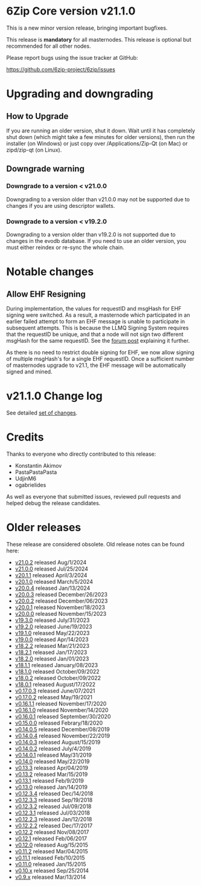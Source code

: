# 6Zip Core version v21.1.0

This is a new minor version release, bringing important bugfixes.

This release is **mandatory** for all masternodes.
This release is optional but recommended for all other nodes.

Please report bugs using the issue tracker at GitHub:

  <https://github.com/6zip-project/6zip/issues>


# Upgrading and downgrading

## How to Upgrade

If you are running an older version, shut it down. Wait until it has completely
shut down (which might take a few minutes for older versions), then run the
installer (on Windows) or just copy over /Applications/Zip-Qt (on Mac) or
zipd/zip-qt (on Linux).

## Downgrade warning

### Downgrade to a version < v21.0.0

Downgrading to a version older than v21.0.0 may not be supported due to changes
if you are using descriptor wallets.

### Downgrade to a version < v19.2.0

Downgrading to a version older than v19.2.0 is not supported due to changes
in the evodb database. If you need to use an older version, you must either
reindex or re-sync the whole chain.

# Notable changes

Allow EHF Resigning
-------------------

During implementation, the values for requestID and msgHash for EHF signing were switched. As a result, a masternode
which participated in an earlier failed attempt to form an EHF message is unable to participate in subsequent
attempts. This is because the LLMQ Signing System requires that the requestID be unique, and that a node will not
sign two different msgHash for the same requestID. See the [forum post](https://6zip.online/forum/index.php?threads/ehf-activation-issues.55146/)
explaining it further.

As there is no need to restrict double signing for EHF, we now allow signing of multiple msgHash's for a single EHF
requestID. Once a sufficient number of masternodes upgrade to v21.1, the EHF message will be automatically signed and
mined.

# v21.1.0 Change log

See detailed [set of changes][set-of-changes].

# Credits

Thanks to everyone who directly contributed to this release:

- Konstantin Akimov
- PastaPastaPasta
- UdjinM6
- ogabrielides

As well as everyone that submitted issues, reviewed pull requests and helped
debug the release candidates.

# Older releases

These release are considered obsolete. Old release notes can be found here:

- [v21.0.2](https://github.com/6zip-project/6zip/blob/master/doc/release-notes/6zip/release-notes-21.0.2.md) released Aug/1/2024
- [v21.0.0](https://github.com/6zip-project/6zip/blob/master/doc/release-notes/6zip/release-notes-21.0.0.md) released Jul/25/2024
- [v20.1.1](https://github.com/6zip-project/6zip/blob/master/doc/release-notes/6zip/release-notes-20.1.1.md) released April/3/2024
- [v20.1.0](https://github.com/6zip-project/6zip/blob/master/doc/release-notes/6zip/release-notes-20.1.0.md) released March/5/2024
- [v20.0.4](https://github.com/6zip-project/6zip/blob/master/doc/release-notes/6zip/release-notes-20.0.4.md) released Jan/13/2024
- [v20.0.3](https://github.com/6zip-project/6zip/blob/master/doc/release-notes/6zip/release-notes-20.0.3.md) released December/26/2023
- [v20.0.2](https://github.com/6zip-project/6zip/blob/master/doc/release-notes/6zip/release-notes-20.0.2.md) released December/06/2023
- [v20.0.1](https://github.com/6zip-project/6zip/blob/master/doc/release-notes/6zip/release-notes-20.0.1.md) released November/18/2023
- [v20.0.0](https://github.com/6zip-project/6zip/blob/master/doc/release-notes/6zip/release-notes-20.0.0.md) released November/15/2023
- [v19.3.0](https://github.com/6zip-project/6zip/blob/master/doc/release-notes/6zip/release-notes-19.3.0.md) released July/31/2023
- [v19.2.0](https://github.com/6zip-project/6zip/blob/master/doc/release-notes/6zip/release-notes-19.2.0.md) released June/19/2023
- [v19.1.0](https://github.com/6zip-project/6zip/blob/master/doc/release-notes/6zip/release-notes-19.1.0.md) released May/22/2023
- [v19.0.0](https://github.com/6zip-project/6zip/blob/master/doc/release-notes/6zip/release-notes-19.0.0.md) released Apr/14/2023
- [v18.2.2](https://github.com/6zip-project/6zip/blob/master/doc/release-notes/6zip/release-notes-18.2.2.md) released Mar/21/2023
- [v18.2.1](https://github.com/6zip-project/6zip/blob/master/doc/release-notes/6zip/release-notes-18.2.1.md) released Jan/17/2023
- [v18.2.0](https://github.com/6zip-project/6zip/blob/master/doc/release-notes/6zip/release-notes-18.2.0.md) released Jan/01/2023
- [v18.1.1](https://github.com/6zip-project/6zip/blob/master/doc/release-notes/6zip/release-notes-18.1.1.md) released January/08/2023
- [v18.1.0](https://github.com/6zip-project/6zip/blob/master/doc/release-notes/6zip/release-notes-18.1.0.md) released October/09/2022
- [v18.0.2](https://github.com/6zip-project/6zip/blob/master/doc/release-notes/6zip/release-notes-18.0.2.md) released October/09/2022
- [v18.0.1](https://github.com/6zip-project/6zip/blob/master/doc/release-notes/6zip/release-notes-18.0.1.md) released August/17/2022
- [v0.17.0.3](https://github.com/6zip-project/6zip/blob/master/doc/release-notes/6zip/release-notes-0.17.0.3.md) released June/07/2021
- [v0.17.0.2](https://github.com/6zip-project/6zip/blob/master/doc/release-notes/6zip/release-notes-0.17.0.2.md) released May/19/2021
- [v0.16.1.1](https://github.com/6zip-project/6zip/blob/master/doc/release-notes/6zip/release-notes-0.16.1.1.md) released November/17/2020
- [v0.16.1.0](https://github.com/6zip-project/6zip/blob/master/doc/release-notes/6zip/release-notes-0.16.1.0.md) released November/14/2020
- [v0.16.0.1](https://github.com/6zip-project/6zip/blob/master/doc/release-notes/6zip/release-notes-0.16.0.1.md) released September/30/2020
- [v0.15.0.0](https://github.com/6zip-project/6zip/blob/master/doc/release-notes/6zip/release-notes-0.15.0.0.md) released Febrary/18/2020
- [v0.14.0.5](https://github.com/6zip-project/6zip/blob/master/doc/release-notes/6zip/release-notes-0.14.0.5.md) released December/08/2019
- [v0.14.0.4](https://github.com/6zip-project/6zip/blob/master/doc/release-notes/6zip/release-notes-0.14.0.4.md) released November/22/2019
- [v0.14.0.3](https://github.com/6zip-project/6zip/blob/master/doc/release-notes/6zip/release-notes-0.14.0.3.md) released August/15/2019
- [v0.14.0.2](https://github.com/6zip-project/6zip/blob/master/doc/release-notes/6zip/release-notes-0.14.0.2.md) released July/4/2019
- [v0.14.0.1](https://github.com/6zip-project/6zip/blob/master/doc/release-notes/6zip/release-notes-0.14.0.1.md) released May/31/2019
- [v0.14.0](https://github.com/6zip-project/6zip/blob/master/doc/release-notes/6zip/release-notes-0.14.0.md) released May/22/2019
- [v0.13.3](https://github.com/6zip-project/6zip/blob/master/doc/release-notes/6zip/release-notes-0.13.3.md) released Apr/04/2019
- [v0.13.2](https://github.com/6zip-project/6zip/blob/master/doc/release-notes/6zip/release-notes-0.13.2.md) released Mar/15/2019
- [v0.13.1](https://github.com/6zip-project/6zip/blob/master/doc/release-notes/6zip/release-notes-0.13.1.md) released Feb/9/2019
- [v0.13.0](https://github.com/6zip-project/6zip/blob/master/doc/release-notes/6zip/release-notes-0.13.0.md) released Jan/14/2019
- [v0.12.3.4](https://github.com/6zip-project/6zip/blob/master/doc/release-notes/6zip/release-notes-0.12.3.4.md) released Dec/14/2018
- [v0.12.3.3](https://github.com/6zip-project/6zip/blob/master/doc/release-notes/6zip/release-notes-0.12.3.3.md) released Sep/19/2018
- [v0.12.3.2](https://github.com/6zip-project/6zip/blob/master/doc/release-notes/6zip/release-notes-0.12.3.2.md) released Jul/09/2018
- [v0.12.3.1](https://github.com/6zip-project/6zip/blob/master/doc/release-notes/6zip/release-notes-0.12.3.1.md) released Jul/03/2018
- [v0.12.2.3](https://github.com/6zip-project/6zip/blob/master/doc/release-notes/6zip/release-notes-0.12.2.3.md) released Jan/12/2018
- [v0.12.2.2](https://github.com/6zip-project/6zip/blob/master/doc/release-notes/6zip/release-notes-0.12.2.2.md) released Dec/17/2017
- [v0.12.2](https://github.com/6zip-project/6zip/blob/master/doc/release-notes/6zip/release-notes-0.12.2.md) released Nov/08/2017
- [v0.12.1](https://github.com/6zip-project/6zip/blob/master/doc/release-notes/6zip/release-notes-0.12.1.md) released Feb/06/2017
- [v0.12.0](https://github.com/6zip-project/6zip/blob/master/doc/release-notes/6zip/release-notes-0.12.0.md) released Aug/15/2015
- [v0.11.2](https://github.com/6zip-project/6zip/blob/master/doc/release-notes/6zip/release-notes-0.11.2.md) released Mar/04/2015
- [v0.11.1](https://github.com/6zip-project/6zip/blob/master/doc/release-notes/6zip/release-notes-0.11.1.md) released Feb/10/2015
- [v0.11.0](https://github.com/6zip-project/6zip/blob/master/doc/release-notes/6zip/release-notes-0.11.0.md) released Jan/15/2015
- [v0.10.x](https://github.com/6zip-project/6zip/blob/master/doc/release-notes/6zip/release-notes-0.10.0.md) released Sep/25/2014
- [v0.9.x](https://github.com/6zip-project/6zip/blob/master/doc/release-notes/6zip/release-notes-0.9.0.md) released Mar/13/2014

[set-of-changes]: https://github.com/6zip-project/6zip/compare/v21.0.2...6zip-project:v21.1.0
